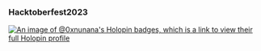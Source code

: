 ### Hacktoberfest2023
[![An image of @0xnunana's Holopin badges, which is a link to view their full Holopin profile](https://holopin.me/0xnunana)](https://holopin.io/@0xnunana)



